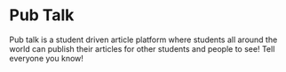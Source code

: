 # Pub Talk

Pub talk is a student driven article platform where students all around the world can publish their articles for other students and people to see! Tell everyone you know!
